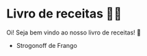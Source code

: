 # Livro de receitas :man_cook:

Oi! Seja bem vindo ao nosso livro de receitas! :wave:

- Strogonoff de Frango

